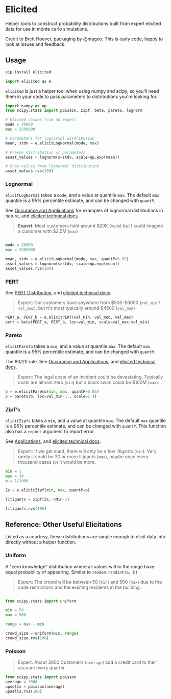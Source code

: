 # Elicited

Helper tools to construct probability distributions built from expert elicited data for use in monte carlo simulations. 

Credit to Brett Hoover, packaging by @magoo. This is early code, happy to look at issues and feedback.

## Usage

```bash
pip install elicited
```

```python
import elicited as e

```
`elicited` is just a helper tool when using numpy and scipy, so you'll need them in your code to pass parameters to distributions you're looking for.


```python
import numpy as np
from scipy.stats import poisson, zipf, beta, pareto, lognorm
```

```python
# Elicted values from an expert
mode = 20000
max = 2500000

# Parameters for lognormal distribution
mean, stdv = e.elicitLogNormal(mode, max)

# Freeze distribution w/ parameters
asset_values = lognorm(s=stdv, scale=np.exp(mean))

# Draw values from lognormal distribution
asset_values.rvs(100)
```





### Lognormal

`elicitLogNormal` takes a `mode`, and a value at quantile `max`. The default `max` quantile is a 95% percentile estimate, and can be changed with `quantP`.

See [Occurance and Applications](https://en.wikipedia.org/wiki/Log-normal_distribution#Occurrence_and_applications) for examples of lognormal distributions in nature, and [elicited technical docs](docs/lognormal.md).

> **Expert**: Most customers hold around \$20K (`mode`) but I could imagine a customer with $2.5M (`max`)

``` python

mode = 20000
max = 2500000

mean, stdv = e.elicitLogNormal(mode, max, quantP=0.95)
asset_values = lognorm(s=stdv, scale=np.exp(mean))
asset_values.rvs(100)

```


### PERT

See [PERT Distribution](https://en.wikipedia.org/wiki/PERT_distribution), and [elicited technical docs](docs/pert.md).

> Expert: Our customers have anywhere from \$500-\$6000 (`val_min` / `val_max`), but it's most typically around $4500 (`val_mod`)


``` python
PERT_a, PERT_b = e.elicitPERT(val_min, val_mod, val_max)
pert = beta(PERT_a, PERT_b, loc=val_min, scale=val_max-val_min)
```

### Pareto

`elicitPareto` takes a `min`, and a value at quantile `max`. The default `max` quantile is a 95% percentile estimate, and can be changed with `quantP`.

The 80/20 rule. See [Occurance and Applications](https://en.wikipedia.org/wiki/Pareto_distribution#Occurrence_and_applications), and [elicited technical docs](docs/pareto.md).

> Expert: The legal costs of an incident could be devastating. Typically costs are almost zero (`min`) but a black swan could be $100M (`max`). 

``` python
b = e.elicitPareto(min, max, quantP=0.95)
p = pareto(b, loc=val_min-1., scale=1.))
```

### Zipf's

`elicitZipfs` takes a `min`, and a value at quantile `max`. The default `max` quantile is a 95% percentile estimate, and can be changed with `quantP`. This function also has a `report` argument to report error. 

See [Applications](https://en.wikipedia.org/wiki/Zipf%27s_law#Applications), and [elicited technical docs](docs/zipf.md).

> Expert: If we get sued, there will only be a few litigants (`min`). Very rarely it could be 30 or more litigants (`max`), maybe once every thousand cases (`p`) it would be more.


``` python
min = 1
max = 30
p = 1/1000

Zs = e.elicitZipf(min, max, quantP=p)

litigants = zipf(Zs, nMin-1)

litigants.rvs(100)
```

## Reference: Other Useful Elicitations

Listed as a courtesy, these distributions are simple enough to elicit data into directly without a helper function.

### Uniform

A "zero knowledge" distribution where all values within the range have equal probability of appearing. Similar to `random.randint(a, b)`

> Expert: The crowd will be between 50 (`min`) and 500 (`max`) due to fire code restrictions and the existing residents in the building.

``` python

from scipy.stats import uniform

min = 50
max = 500

range = max - min

crowd_size = uniform(min, range)
crowd_size.rvs(100)
```

### Poisson

> Expert: About 3000 Customers (`average`) add a credit card to their account every quarter.

``` python
from scipy.stats import poisson
average = 3000
upsells = poisson(average)
upsells.rvs(100)

```

